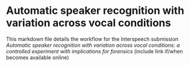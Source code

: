 # Automatic speaker recognition with variation across vocal conditions

This markdown file details the workflow for the Interspeech submission *Automatic speaker recognition with variation across vocal conditions: a controlled experiment with implications for forensics* (include link if/when becomes available online)
